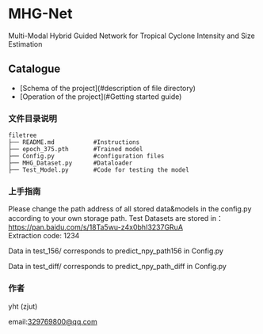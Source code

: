 

# MHG-Net

Multi-Modal Hybrid Guided Network for Tropical Cyclone Intensity and Size Estimation

<!-- PROJECT SHIELDS -->
 
## Catalogue

- [Schema of the project](#description of file directory)
- [Operation of the project](#Getting started guide)

[//]: # (- [贡献者]&#40;#贡献者&#41;)

[//]: # (  - [如何参与开源项目]&#40;#如何参与开源项目&#41;)

[//]: # (- [版本控制]&#40;#版本控制&#41;)

[//]: # (- [作者]&#40;#作者&#41;)

[//]: # (- [鸣谢]&#40;#鸣谢&#41;)

### 文件目录说明

```
filetree 
├── README.md           #Instructions
├── epoch_375.pth       #Trained model
├── Config.py           #configuration files
├── MHG_Dataset.py      #Dataloader
├── Test_Model.py       #Code for testing the model
```

### 上手指南

Please change the path address of all stored data&models in the config.py according to your own storage path.
Test Datasets are stored in：
https://pan.baidu.com/s/18Ta5wu-z4x0bhI3237GRuA  
Extraction code: 1234  

Data in test_156/ corresponds to predict_npy_path156 in Config.py  

Data in test_diff/ corresponds to predict_npy_path_diff in Config.py


### 作者

yht (zjut)

email:329769800@qq.com
